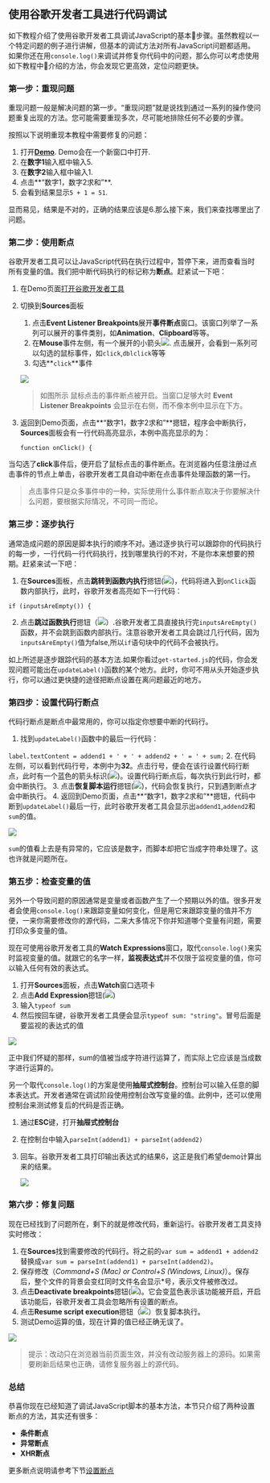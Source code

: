 ## 使用谷歌开发者工具进行代码调试

如下教程介绍了使用谷歌开发者工具调试JavaScript的基本步骤。虽然教程以一个特定问题的例子进行讲解，但基本的调试方法对所有JavaScript问题都适用。如果你还在用`console.log()`来调试并修复你代码中的问题，那么你可以考虑使用如下教程中介绍的方法，你会发现它更高效，定位问题更快。

### 第一步：重现问题

重现问题一般是解决问题的第一步。“重现问题”就是说找到通过一系列的操作使问题重复出现的方法。您可能需要重现多次，尽可能地排除任何不必要的步骤。

按照以下说明重现本教程中需要修复的问题：

1. 打开[**Demo**](https://googlechrome.github.io/devtools-samples/debug-js/get-started).  Demo会在一个新窗口中打开.
2. 在**数字1**输入框中输入5.
3. 在**数字2**输入框中输入1.
4. 点击**“数字1，数字2求和”**.
5. 会看到结果显示`5 + 1 = 51`.

显而易见，结果是不对的，正确的结果应该是6.那么接下来，我们来查找哪里出了问题。

### 第二步：使用断点

谷歌开发者工具可以让JavaScript代码在执行过程中，暂停下来，进而查看当时所有变量的值。我们把中断代码执行的标记称为**断点**。赶紧试一下吧：

1. 在Demo页面[打开谷歌开发者工具](配置开发者工具.md)
2. 切换到**Sources**面板

    1. 点击**Event Listener Breakpoints**展开**事件断点**窗口。该窗口列举了一系列可以展开的事件类别，如**Animation**、**Clipboard**等等。
    2. 在**Mouse**事件左侧，有一个展开的小箭头![](https://developers.google.cn/web/tools/chrome-devtools/images/expand.png). 点击展开，会看到一系列可以勾选的鼠标事件，如`click`,`dblclick`等等
    3. 勾选**`click`**事件
    
    ![](https://developers.google.cn/web/tools/chrome-devtools/javascript/imgs/get-started-click-breakpoint.png)
    
     > 如图所示 鼠标点击的事件断点被开启。当窗口足够大时 **Event Listener Breakpoints** 会显示在右侧，而不像本例中显示在下方。
     
3. 返回到Demo页面，点击**“数字1，数字2求和”**摁钮，程序会中断执行，**Sources**面板会有一行代码高亮显示，本例中高亮显示的为：

   `function onClick() {`
   
当勾选了**click**事件后，便开启了鼠标点击的事件断点。在浏览器内任意注册过点击事件的节点上单击，谷歌开发者工具自动中断在点击事件处理函数的第一行。

> 点击事件只是众多事件中的一种，实际使用什么事件断点取决于你要解决什么问题，要根据实际情况，不可同一而论。

### 第三步：逐步执行

通常造成问题的原因是脚本执行的顺序不对。通过逐步执行可以跟踪你的代码执行的每一步，一行代码一行代码执行，找到哪里执行的不对，不是你本来想要的预期。赶紧来试一下吧：

1. 在**Sources**面板，点击**跳转到函数内执行**摁钮(![](https://developers.google.cn/web/tools/chrome-devtools/images/step-into.png))，代码将进入到`onClick`函数内部执行，此时，谷歌开发者高亮如下一行代码：

  `if (inputsAreEmpty()) {`
  
2. 点击**跳过函数执行**摁钮（![](https://developers.google.cn/web/tools/chrome-devtools/images/step-over.png)）.谷歌开发者工具直接执行完`inputsAreEmpty()`函数，并不会跳到函数内部执行。注意谷歌开发者工具会跳过几行代码，因为`inputsAreEmpty()`值为false,所以`if`语句块中的代码不会被执行。

如上所述是逐步跟踪代码的基本方法.如果你看过`get-started.js`的代码，你会发现问题可能出在`updateLabel()`函数的某个地方。此时，你可不用从头开始逐步执行，你可以通过更快捷的途径把断点设置在离问题最近的地方。

### 第四步：设置代码行断点

代码行断点是断点中最常用的，你可以指定你想要中断的代码行。

1. 找到`updateLabel()`函数中的最后一行代码：

  `label.textContent = addend1 + ' + ' + addend2 + ' = ' + sum;`
2. 在代码左侧，可以看到代码行号，本例中为**32**。点击行号，便会在该行设置代码行断点，此时有一个蓝色的箭头标识(![](http://p1.bpimg.com/582863/5fb230d1dcd6cc16.png))。设置代码行断点后，每次执行到此行时，都会中断执行。
3. 点击**恢复脚本运行**摁钮(![](https://developers.google.cn/web/tools/chrome-devtools/images/resume-script-execution.png))，代码会恢复执行，只到遇到断点才会中断执行。
4. 返回到Demo页面，点击**“数字1，数字2求和”**摁钮，代码中断到`updateLabel()`最后一行，此时谷歌开发者工具会显示出`addend1`,`addend2`和`sum`的值。

  ![](http://p1.bqimg.com/582863/5e6258159844fd18.png)
  
`sum`的值看上去是有异常的，它应该是数字，而脚本却把它当成字符串处理了。这也许就是问题所在。

### 第五步：检查变量的值

另外一个导致问题的原因通常是变量或者函数产生了一个预期以外的值。很多开发者会使用`console.log()`来跟踪变量如何变化，但是用它来跟踪变量的值并不方便，一来你需要修改你的源代码，二来大多情况下你并知道哪个变量有问题，需要打印众多变量的值。

现在可使用谷歌开发者工具的**Watch Expressions**窗口，取代`console.log()`来实时监视变量的值。就跟它的名字一样，**监视表达式**并不仅限于监视变量的值，你可以输入任何有效的表达式。

1. 打开**Sources**面板，点击**Watch**窗口选项卡
2. 点击**Add Expression**摁钮(![](https://developers.google.cn/web/tools/chrome-devtools/javascript/imgs/add-expression.png))
3. 输入`typeof sum`
4. 然后按回车键，谷歌开发者工具便会显示`typeof sum: "string"`。冒号后面是要监视的表达式的值

  ![](http://i1.piimg.com/582863/6f7a87751083a8d2.png)
  
正中我们怀疑的那样，sum的值被当成字符进行运算了，而实际上它应该是当成数字进行运算的。

另一个取代`console.log()`的方案是使用**抽屉式控制台**。控制台可以输入任意的脚本表达式。开发者通常在调试阶段使用控制台改写变量的值。此例中，还可以使用控制台来测试修复后的代码是否正确。

1. 通过**ESC**键，打开**抽屉式控制台** 
2. 在控制台中输入`parseInt(addend1) + parseInt(addend2)`
3. 回车。谷歌开发者工具打印输出表达式的结果6，这正是我们希望demo计算出来的结果。

   ![](http://i1.piimg.com/582863/a31d45053cf2ee4c.png)
   
### 第六步：修复问题

现在已经找到了问题所在，剩下的就是修改代码，重新运行。谷歌开发者工具支持实时修改：

1. 在**Sources**找到需要修改的代码行。将之前的`var sum = addend1 + addend2`替换成`var sum = parseInt(addend1) + parseInt(addend2)`。
2. 保存修改（*Command+S (Mac) or Control+S (Windows, Linux)*）。保存后，整个文件的背景会变红同时文件名会显示*号，表示文件被修改过。
3. 点击**Deactivate breakpoints**摁钮(![](https://developers.google.cn/web/tools/chrome-devtools/images/deactivate-breakpoints-button.png))。它会变蓝色表示该功能被开启，开启该功能后，谷歌开发者工具会忽略所有设置的断点。
4. 点击**Resume script execution**摁钮（![](https://developers.google.cn/web/tools/chrome-devtools/images/resume-script-execution.png)）恢复脚本执行。
5. 测试Demo运算的值，现在计算的值已经正确无误了。

  ![](http://i1.piimg.com/582863/33fc2b079302161b.png)
 > 提示：改动只在浏览器当前页面生效，并没有改动服务器上的源码。如果需要刷新后结果也正确，请修复服务器上的源代码。
 
### 总结

恭喜你现在已经知道了调试JavaScript脚本的基本方法，本节只介绍了两种设置断点的方法，其实还有很多：
 
* **条件断点**
* **异常断点**
* **XHR断点** 

更多断点说明请参考下节[设置断点](设置断点.md) 
